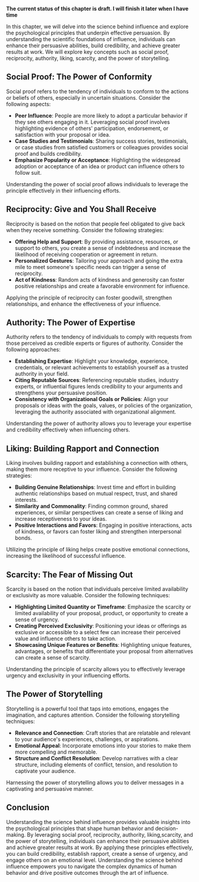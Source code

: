 **The current status of this chapter is draft. I will finish it later when I have time**

In this chapter, we will delve into the science behind influence and explore the psychological principles that underpin effective persuasion. By understanding the scientific foundations of influence, individuals can enhance their persuasive abilities, build credibility, and achieve greater results at work. We will explore key concepts such as social proof, reciprocity, authority, liking, scarcity, and the power of storytelling.

Social Proof: The Power of Conformity
-------------------------------------

Social proof refers to the tendency of individuals to conform to the actions or beliefs of others, especially in uncertain situations. Consider the following aspects:

* **Peer Influence**: People are more likely to adopt a particular behavior if they see others engaging in it. Leveraging social proof involves highlighting evidence of others' participation, endorsement, or satisfaction with your proposal or idea.
* **Case Studies and Testimonials**: Sharing success stories, testimonials, or case studies from satisfied customers or colleagues provides social proof and builds credibility.
* **Emphasize Popularity or Acceptance**: Highlighting the widespread adoption or acceptance of an idea or product can influence others to follow suit.

Understanding the power of social proof allows individuals to leverage the principle effectively in their influencing efforts.

Reciprocity: Give and You Shall Receive
---------------------------------------

Reciprocity is based on the notion that people feel obligated to give back when they receive something. Consider the following strategies:

* **Offering Help and Support**: By providing assistance, resources, or support to others, you create a sense of indebtedness and increase the likelihood of receiving cooperation or agreement in return.
* **Personalized Gestures**: Tailoring your approach and going the extra mile to meet someone's specific needs can trigger a sense of reciprocity.
* **Act of Kindness**: Random acts of kindness and generosity can foster positive relationships and create a favorable environment for influence.

Applying the principle of reciprocity can foster goodwill, strengthen relationships, and enhance the effectiveness of your influence.

Authority: The Power of Expertise
---------------------------------

Authority refers to the tendency of individuals to comply with requests from those perceived as credible experts or figures of authority. Consider the following approaches:

* **Establishing Expertise**: Highlight your knowledge, experience, credentials, or relevant achievements to establish yourself as a trusted authority in your field.
* **Citing Reputable Sources**: Referencing reputable studies, industry experts, or influential figures lends credibility to your arguments and strengthens your persuasive position.
* **Consistency with Organizational Goals or Policies**: Align your proposals or ideas with the goals, values, or policies of the organization, leveraging the authority associated with organizational alignment.

Understanding the power of authority allows you to leverage your expertise and credibility effectively when influencing others.

Liking: Building Rapport and Connection
---------------------------------------

Liking involves building rapport and establishing a connection with others, making them more receptive to your influence. Consider the following strategies:

* **Building Genuine Relationships**: Invest time and effort in building authentic relationships based on mutual respect, trust, and shared interests.
* **Similarity and Commonality**: Finding common ground, shared experiences, or similar perspectives can create a sense of liking and increase receptiveness to your ideas.
* **Positive Interactions and Favors**: Engaging in positive interactions, acts of kindness, or favors can foster liking and strengthen interpersonal bonds.

Utilizing the principle of liking helps create positive emotional connections, increasing the likelihood of successful influence.

Scarcity: The Fear of Missing Out
---------------------------------

Scarcity is based on the notion that individuals perceive limited availability or exclusivity as more valuable. Consider the following techniques:

* **Highlighting Limited Quantity or Timeframe**: Emphasize the scarcity or limited availability of your proposal, product, or opportunity to create a sense of urgency.
* **Creating Perceived Exclusivity**: Positioning your ideas or offerings as exclusive or accessible to a select few can increase their perceived value and influence others to take action.
* **Showcasing Unique Features or Benefits**: Highlighting unique features, advantages, or benefits that differentiate your proposal from alternatives can create a sense of scarcity.

Understanding the principle of scarcity allows you to effectively leverage urgency and exclusivity in your influencing efforts.

The Power of Storytelling
-------------------------

Storytelling is a powerful tool that taps into emotions, engages the imagination, and captures attention. Consider the following storytelling techniques:

* **Relevance and Connection**: Craft stories that are relatable and relevant to your audience's experiences, challenges, or aspirations.
* **Emotional Appeal**: Incorporate emotions into your stories to make them more compelling and memorable.
* **Structure and Conflict Resolution**: Develop narratives with a clear structure, including elements of conflict, tension, and resolution to captivate your audience.

Harnessing the power of storytelling allows you to deliver messages in a captivating and persuasive manner.

Conclusion
----------

Understanding the science behind influence provides valuable insights into the psychological principles that shape human behavior and decision-making. By leveraging social proof, reciprocity, authority, liking,scarcity, and the power of storytelling, individuals can enhance their persuasive abilities and achieve greater results at work. By applying these principles effectively, you can build credibility, establish rapport, create a sense of urgency, and engage others on an emotional level. Understanding the science behind influence empowers you to navigate the complex dynamics of human behavior and drive positive outcomes through the art of influence.
